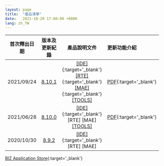 ```yaml
---
layout: page
title:  "產品清單"
date:   2021-10-20 17:00:00 +0800
lang: zh_TW
---
```



|首次釋出日期|版本及更新紀錄|產品說明文件|更新功能介紹|
|:-:|:-:|:-:|:-|
|2021/09/24|[8.10.1](UPDATE/8.10.1.html)|[[IDE]](/doc/IDE_8.10.0/zh-Hant/index.html){:target='_blank'} [[RTE]](/doc/RTE_8.10.0/zh-Hant/index.html){:target='_blank'} [[MAE]](/doc/MAE_8.10.0/zh-Hant/MAE.html){:target='_blank'} [[TOOLS]](TOOLS/README.html)|[PDF](Doc/Release8.10.1-20210924.pdf){:target='_blank'}|
|2021/06/28|[8.10.0](UPDATE/8.10.0.html)|[[IDE]](doc/IDE_8.10.0/zh-Hant/index.html){:target='_blank'} [RTE] [MAE] [[TOOLS]](TOOLS/README.html)|[PDF](Doc/Release8.10.0-20210913.pdf){:target='_blank'}|
|2020/10/30|[8.9.2](UPDATE/8.9.2.html)|[[IDE]](/library/8.9.2/index.html){:target='_blank'} [RTE] [MAE]||



[BIZ Application Store](STORE/README.html){:target='_blank'}